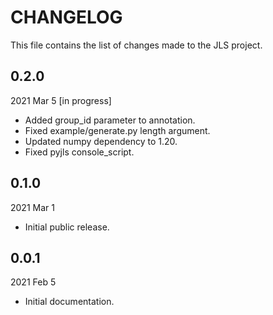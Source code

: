 
# CHANGELOG

This file contains the list of changes made to the JLS project.


## 0.2.0

2021 Mar 5 [in progress]

*   Added group_id parameter to annotation.
*   Fixed example/generate.py length argument.
*   Updated numpy dependency to 1.20.
*   Fixed pyjls console_script.


## 0.1.0

2021 Mar 1

*   Initial public release.


## 0.0.1

2021 Feb 5

*   Initial documentation.
